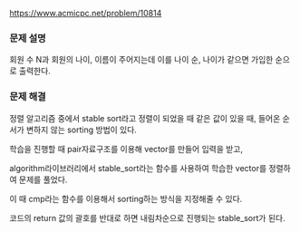 https://www.acmicpc.net/problem/10814

### 문제 설명
회원 수 N과 회원의 나이, 이름이 주어지는데 이를 나이 순, 나이가 같으면 가입한 순으로 출력한다.

### 문제 해결
정렬 알고리즘 중에서 stable sort라고 정렬이 되었을 때 같은 값이 있을 때, 들어온 순서가 변하지 않는 sorting 방법이 있다.

학습을 진행할 때 pair자료구조를 이용해 vector를 만들어 입력을 받고,

algorithm라이브러리에서 stable_sort라는 함수를 사용하여 학습한 vector를 정렬하여 문제를 풀었다.

이 때 cmp라는 함수를 이용해서 sorting하는 방식을 지정해줄 수 있다.

코드의 return 값의 괄호를 반대로 하면 내림차순으로 진행되는 stable_sort가 된다.
